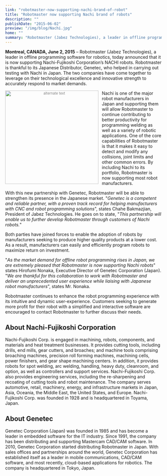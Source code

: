 ```yaml
---
link: "robotmaster-now-supporting-nachi-brand-of-robot"
title: "Robotmaster now supporting Nachi brand of robots"
description: ""
publishDate: "2015-06-02"
preview: "/img/blog/Nachi.jpg"
home: ""
summary: "Robotmaster (Jabez Technologies), a leader in offline programming software for robotics, today announced that it is now supporting Nachi-Fujikoshi Corporation’s NACHI robots."
---
```

**Montreal, CANADA, June 2, 2015** – Robotmaster (Jabez Technologies), a leader in offline programming software for robotics, today announced that it is now supporting Nachi-Fujikoshi Corporation’s NACHI robots.   Robotmaster is thankful to its Japanese Distributor, Genetec, who helped in carrying out testing with Nachi in Japan.  The two companies have come together to leverage on their technological excellence and innovative strength to accurately respond to market demands.

<div style="font-size:80%; text-align: center; float:left;margin-right: 1em;color:grey;"><img src="/img/blog/Nachi.jpg" alt="alternate text" style="width:300px; display: block;margin-bottom: 0.2em;"></div>

Nachi is one of the major robot manufacturers in Japan and supporting them will allow Robotmaster to continue contributing to better productivity for programming welding as well as a variety of robotic applications. One of the core capabilities of Robotmaster is that it makes it easy to detect and modify any collisions, joint limits and other common errors. By including Nachi to its portfolio, Robotmaster is now supporting most robot manufacturers. 


With this new partnership with Genetec, Robotmaster will be able to strengthen its presence in the Japanese market. "*Genetec is a competent and reliable partner, with a proven track record for helping manufacturers with CNC and robot programming solutions*", states Chahe Bakmazjian, President of Jabez Technologies. He goes on to state, "*This partnership will enable us to further develop Robotmaster through customers of Nachi robots.*"

Both parties have joined forces to enable the adoption of robots by manufacturers seeking to produce higher quality products at a lower cost. As a result, manufacturers can easily and efficiently program robots to maximize return on investment.


"*As the market demand for offline robot programming rises in Japan, we are extremely pleased that Robotmaster is now supporting Nachi robots*" states Hirofumi Nonaka, Executive Director of Genetec Corporation (Japan).  "*We are thankful for this collaboration to work with Robotmaster and deliver an unprecedented user experience while liaising with Japanese robot manufacturers*", states Mr. Nonaka.


Robotmaster continues to enhance the robot programming experience with its intuitive and dynamic user-experience. Customers seeking to generate more profit for their robot with a simplified and interactive software are encouraged to contact Robotmaster to further discuss their needs.



## About Nachi-Fujikoshi Corporation
Nachi-Fujikoshi Corp. is engaged in machining, robots, components, and materials and heat treatment businesses. It provides cutting tools, including drills, end mills, gear cutters, and broaches; and machine tools comprising broaching machines, precision roll forming machines, machining cells, power finishers, and gear shape machining centers. In addition, it provides robots for spot welding, arc welding, handling, heavy duty, cleanroom, and option, as well as controllers and support services. Nachi-Fujikoshi Corp. also provides engineering services, including the re-sharpening and recoating of cutting tools and robot maintenance. The company serves automotive, retail, machinery, energy, and infrastructure markets in Japan, Asia, Oceania, the Middle East, the United States, and Europe. Nachi-Fujikoshi Corp. was founded in 1928 and is headquartered in Toyama, Japan.

## About Genetec
Genetec Corporation (Japan) was founded in 1985 and has become a leader in embedded software for the IT industry. Since 1991, the company has been distributing and supporting Mastercam CAD/CAM software. In 2010, Genetec Corporation started distributing Robotmaster in Japan. With sales offices and partnerships around the world, Genetec Corporation has established itself as a leader in mobile communications, CAD/CAM software, and most recently, cloud-based applications for robotics. The company is headquartered in Tokyo, Japan.